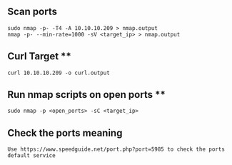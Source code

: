 ## Scan ports
	
	sudo nmap -p- -T4 -A 10.10.10.209 > nmap.output
	nmap -p- --min-rate=1000 -sV <target_ip> > nmap.output

## Curl Target **

	curl 10.10.10.209 -o curl.output

## Run nmap scripts on open ports **

	sudo nmap -p <open_ports> -sC <target_ip>

## Check the ports meaning

	Use https://www.speedguide.net/port.php?port=5985 to check the ports default service
